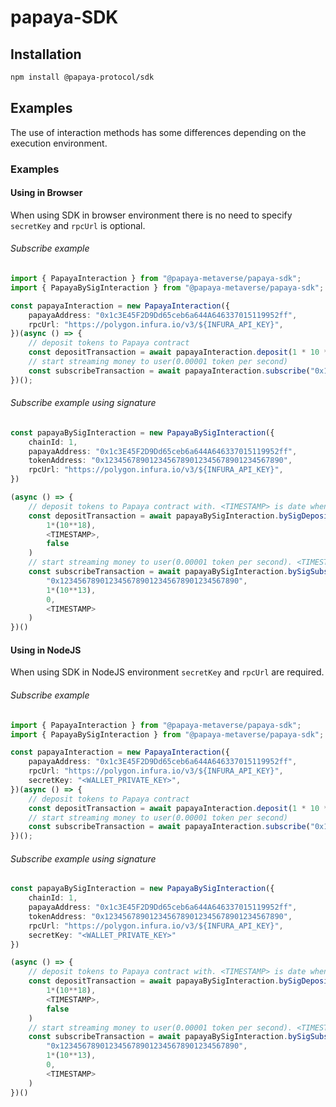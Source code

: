 # papaya-SDK

## Installation

```sh
npm install @papaya-protocol/sdk
```

## Examples

The use of interaction methods has some differences depending on the execution environment.

### Examples

#### Using in Browser

When using SDK in browser environment there is no need to specify `secretKey` and `rpcUrl` is optional.

###### Subscribe example

```ts
import { PapayaInteraction } from "@papaya-metaverse/papaya-sdk";
import { PapayaBySigInteraction } from "@papaya-metaverse/papaya-sdk";

const papayaInteraction = new PapayaInteraction({
    papayaAddress: "0x1c3E45F2D9Dd65ceb6a644A646337015119952ff",
    rpcUrl: "https://polygon.infura.io/v3/${INFURA_API_KEY}",
})(async () => {
    // deposit tokens to Papaya contract
    const depositTransaction = await papayaInteraction.deposit(1 * 10 ** 18, false);
    // start streaming money to user(0.00001 token per second)
    const subscribeTransaction = await papayaInteraction.subscribe("0x1234567890123456789012345678901234567890", 1 * 10 ** 13, 0);
})();
```

###### Subscribe example using signature

```ts
const papayaBySigInteraction = new PapayaBySigInteraction({
    chainId: 1,
    papayaAddress: "0x1c3E45F2D9Dd65ceb6a644A646337015119952ff",
    tokenAddress: "0x1234567890123456789012345678901234567890",
    rpcUrl: "https://polygon.infura.io/v3/${INFURA_API_KEY}",
})

(async () => {
    // deposit tokens to Papaya contract with. <TIMESTAMP> is date when signature will be expired
    const depositTransaction = await papayaBySigInteraction.bySigDeposit(
        1*(10**18),
        <TIMESTAMP>,
        false
    )
    // start streaming money to user(0.00001 token per second). <TIMESTAMP> is date when signature will be expired
    const subscribeTransaction = await papayaBySigInteraction.bySigSubscribe(
        "0x1234567890123456789012345678901234567890",
        1*(10**13),
        0,
        <TIMESTAMP>
    )
})()
```

#### Using in NodeJS

When using SDK in NodeJS environment `secretKey` and `rpcUrl` are required.

###### Subscribe example

```ts
import { PapayaInteraction } from "@papaya-metaverse/papaya-sdk";
import { PapayaBySigInteraction } from "@papaya-metaverse/papaya-sdk";

const papayaInteraction = new PapayaInteraction({
    papayaAddress: "0x1c3E45F2D9Dd65ceb6a644A646337015119952ff",
    rpcUrl: "https://polygon.infura.io/v3/${INFURA_API_KEY}",
    secretKey: "<WALLET_PRIVATE_KEY>",
})(async () => {
    // deposit tokens to Papaya contract
    const depositTransaction = await papayaInteraction.deposit(1 * 10 ** 18, false);
    // start streaming money to user(0.00001 token per second)
    const subscribeTransaction = await papayaInteraction.subscribe("0x1234567890123456789012345678901234567890", 1 * 10 ** 13, 0);
})();
```

###### Subscribe example using signature

```ts
const papayaBySigInteraction = new PapayaBySigInteraction({
    chainId: 1,
    papayaAddress: "0x1c3E45F2D9Dd65ceb6a644A646337015119952ff",
    tokenAddress: "0x1234567890123456789012345678901234567890",
    rpcUrl: "https://polygon.infura.io/v3/${INFURA_API_KEY}",
    secretKey: "<WALLET_PRIVATE_KEY>"
})

(async () => {
    // deposit tokens to Papaya contract with. <TIMESTAMP> is date when signature will be expired
    const depositTransaction = await papayaBySigInteraction.bySigDeposit(
        1*(10**18),
        <TIMESTAMP>,
        false
    )
    // start streaming money to user(0.00001 token per second). <TIMESTAMP> is date when signature will be expired
    const subscribeTransaction = await papayaBySigInteraction.bySigSubscribe(
        "0x1234567890123456789012345678901234567890",
        1*(10**13),
        0,
        <TIMESTAMP>
    )
})()
```
